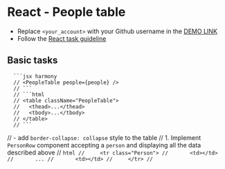 # React - People table
- Replace `<your_account>` with your Github username in the
  [DEMO LINK](https://Lenur29.github.io/react_people-table-basics/)
- Follow the [React task guideline](https://github.com/mate-academy/react_task-guideline#react-tasks-guideline)

<!-- ## If you don't use **Typescript**
1. Rename `.tsx` files to `.jsx`
1. use `eslint-config-react` in `.eslintrs.js`  -->

## Basic tasks
<!-- 1. Install all the NPM packages you need and types for them. -->
<!-- 1. Implement `HomePage` available at `/` with just a title `Home page` -->
<!-- 1. Implement `PeoplePage` available at `/people` with a title `Peope page` -->
<!-- 1. Redirect to `/` from `/home` -->
<!-- 1. Implement `NotFoundPage` with a title `Page not found` that is shown for all the other URLs -->
<!-- 1. Add a `Header` visible everywhere with navigation links to both pages -->
<!-- 1. Create `getPeople` method fetching `people` from [API](https://mate-academy.github.io/react_people-table/api/people.json)
  when `PeoplePage` is opened
    - Find a `mother` and a `father` by `motherName` and `fatherName` and add them to the person for future use -->
<!-- 1. Implement `PeopleTable` component accepting an array of people as a param and rendering them in a table
  It should show these columns:
    - `name`
    - `sex`
    - `born`
    - `died`
    - `mother`
    - `father` -->
      ```jsx harmony
      // <PeopleTable people={people} />
      // ```
      // ```html
      // <table className="PeopleTable">
      //   <thead>...</thead>
      //   <tbody>...</tbody>
      // </table>
      // ```
//     - add `border-collapse: collapse` style to the table
// 1. Implement `PersonRow` component accepting a `person` and displaying all the data described above
//     ```html
//     <tr class="Person">
//       <td></td>
//       ...
//       <td></td>
//     </tr>
//     ```
